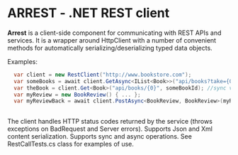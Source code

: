 # ARREST - .NET REST client

**Arrest** is a client-side component for communicating with REST APIs and services. It is a wrapper around HttpClient with a number of convenient methods for automatically serializing/deserializing typed data objects. 

Examples: 
```c#
  var client = new RestClient("http://www.bookstore.com");
  var someBooks = await client.GetAsync<IList<Book>>("api/books?take={0}", 10);
  var theBook = client.Get<Book>("api/books/{0}", someBookId); //sync version
  var myReview = new BookReview() { ... };
  var myReviewBack = await client.PostAsync<BookReview, BookReview>(myReview, "api/user/reviews");
  
```
The client handles HTTP status codes returned by the service (throws exceptions on BadRequest and Server errors).
Supports Json and Xml content serialization. Supports sync and async operations. 
See RestCallTests.cs class for examples of use. 
